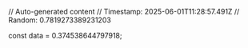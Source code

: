 // Auto-generated content
// Timestamp: 2025-06-01T11:28:57.491Z
// Random: 0.7819273389231203

const data = 0.374538644797918;
